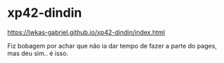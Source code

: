 # xp42-dindin

https://lwkas-gabriel.github.io/xp42-dindin/index.html

Fiz bobagem por achar que não ia dar tempo de fazer a parte do pages, mas deu sim.. é isso.
